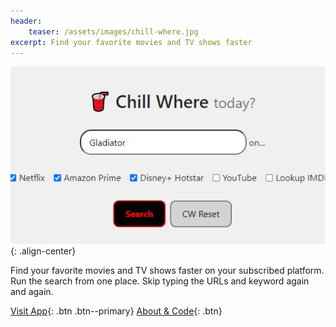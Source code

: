 ```yaml
---
header:
    teaser: /assets/images/chill-where.jpg
excerpt: Find your favorite movies and TV shows faster
---
```

![](/assets/images/chill-where.jpg){: .align-center}

Find your favorite movies and TV shows faster on your subscribed platform. Run the search from one place. Skip typing the URLs and keyword again and again.

[Visit App](https://www.minimalcave.com/chillwhere){: .btn .btn--primary}
[About & Code](https://github.com/anilgeorge04/chillwhere){: .btn}

